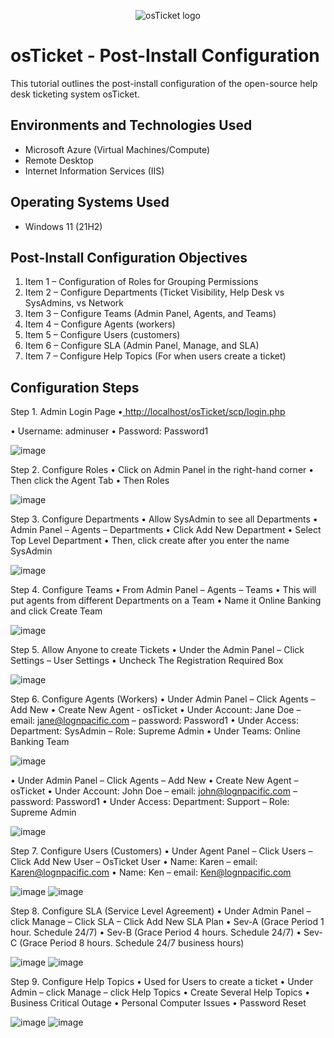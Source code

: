 <p align="center">
<img src="https://i.imgur.com/Clzj7Xs.png" alt="osTicket logo"/>
</p>

<h1>osTicket - Post-Install Configuration</h1>
This tutorial outlines the post-install configuration of the open-source help desk ticketing system osTicket.<br />


<h2>Environments and Technologies Used</h2>

- Microsoft Azure (Virtual Machines/Compute)
- Remote Desktop
- Internet Information Services (IIS)

<h2>Operating Systems Used </h2>

- Windows 11</b> (21H2)

<h2>Post-Install Configuration Objectives</h2>

1.	Item 1 – Configuration of Roles for Grouping Permissions
2.	Item 2 – Configure Departments (Ticket Visibility, Help Desk vs SysAdmins, vs Network
3.	Item 3 – Configure Teams (Admin Panel, Agents, and Teams)
4.	Item 4 – Configure Agents (workers)
5.	Item 5 – Configure Users (customers)
6.	Item 6 – Configure SLA (Admin Panel, Manage, and SLA)
7.	Item 7 – Configure Help Topics (For when users create a ticket)


<h2>Configuration Steps</h2>

Step 1. Admin Login Page 
•[	http://localhost/osTicket/scp/login.php](http://localhost/osTicket/scp/login.php)

•	Username: adminuser
•	Password: Password1

![image](https://github.com/user-attachments/assets/2b9b24a8-88eb-43e8-96b0-2754a5d71981)

Step 2. Configure Roles
•	Click on Admin Panel in the right-hand corner
•	Then click the Agent Tab
•	Then Roles

![image](https://github.com/user-attachments/assets/c714c6d4-e629-4f1a-8b42-04391269fb4a)

Step 3. Configure Departments 
•	Allow SysAdmin to see all Departments
•	Admin Panel – Agents – Departments
•	Click Add New Department
•	Select Top Level Department
•	Then, click create after you enter the name SysAdmin

![image](https://github.com/user-attachments/assets/4e36f69d-94ed-43c0-8076-c7de501443fb)

Step 4. Configure Teams
•	From Admin Panel – Agents – Teams
•	This will put agents from different Departments on a Team
•	Name it Online Banking and click Create Team

![image](https://github.com/user-attachments/assets/7cc9394e-7469-446e-bc49-92d11fb6c1b8)

Step 5. Allow Anyone to create Tickets
•	Under the Admin Panel – Click Settings – User Settings
•	Uncheck The Registration Required Box

![image](https://github.com/user-attachments/assets/5f3b0b5a-a475-4d72-946c-ea05838b77c6)

Step 6. Configure Agents (Workers)
•	Under Admin Panel – Click Agents – Add New
•	Create New Agent - osTicket
•	Under Account: Jane Doe – email: jane@lognpacific.com – password: Password1
•	Under Access: Department: SysAdmin – Role: Supreme Admin
•	Under Teams: Online Banking Team

![image](https://github.com/user-attachments/assets/57a3042e-aab8-4c3e-beec-a4b32c9e36b2)

•	Under Admin Panel – Click Agents – Add New
•	Create New Agent – osTicket 
•	Under Account: John Doe – email: john@lognpacific.com – password: Password1
•	Under Access: Department: Support – Role: Supreme Admin

![image](https://github.com/user-attachments/assets/eb8670ae-760c-4554-9aac-e39f3435b4ed)

Step 7. Configure Users (Customers)
•	Under Agent Panel – Click Users – Click Add New User – OsTicket User
•	Name: Karen – email: Karen@lognpacific.com
•	Name: Ken – email: Ken@lognpacific.com 

![image](https://github.com/user-attachments/assets/b181dea9-6742-408c-9a4e-08494ecd2b3b)
![image](https://github.com/user-attachments/assets/6761efea-5ba5-4892-be2b-8e70534a85cc)

Step 8. Configure SLA (Service Level Agreement)
•	Under Admin Panel – click Manage – Click SLA – Click Add New SLA Plan
•	Sev-A (Grace Period 1 hour. Schedule 24/7)
•	Sev-B (Grace Period 4 hours. Schedule 24/7)
•	Sev-C (Grace Period 8 hours. Schedule 24/7 business hours)

![image](https://github.com/user-attachments/assets/5f17c660-1168-4521-88bb-70c1d9d2a6f7)
![image](https://github.com/user-attachments/assets/e4e513da-d61c-4580-971b-125ff1f48ee0)

Step 9. Configure Help Topics
•	Used for Users to create a ticket
•	Under Admin – click Manage – click Help Topics 
•	Create Several Help Topics
•	Business Critical Outage
•	Personal Computer Issues
•	Password Reset 

![image](https://github.com/user-attachments/assets/85df0f40-e42d-46e9-80c1-3701026e8c58)
![image](https://github.com/user-attachments/assets/78ea43b4-5b2f-40bb-bb18-6f715dcf634e)







